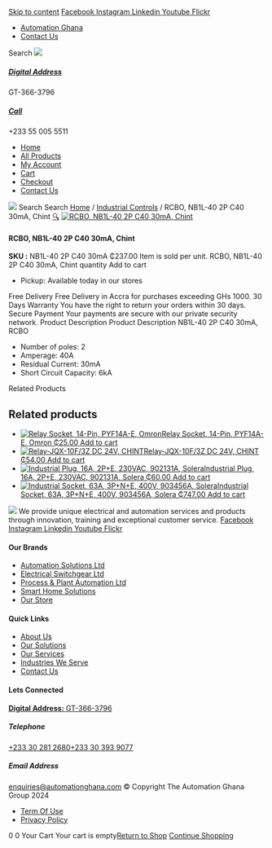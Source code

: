 [Skip to content](https://store.automationghana.com/product/rcbo-nb1l-40-2p-c40-30ma-chint/#content)
[ Facebook ](https://www.facebook.com/automationgh/) [ Instagram ](https://www.instagram.com/automationgh/) [ Linkedin ](https://www.linkedin.com/company/the-automation-ghana-limited/) [ Youtube ](https://www.youtube.com/channel/UCurrRDUSm5oIW39VXjn1u0w) [ Flickr ](https://www.flickr.com/photos/181794037@N07/)
  * [ Automation Ghana ](https://automationghana.com)
  * [ Contact Us ](https://store.automationghana.com/contact/)


Search
[ ![](https://store.automationghana.com/wp-content/uploads/2024/04/Website-TAGG-Logo-BLUE.png) ](https://store.automationghana.com/)
[ ](https://maps.app.goo.gl/m4xeaagWCNbLk4jM6)
#####  [ Digital Address ](https://maps.app.goo.gl/m4xeaagWCNbLk4jM6)
GT-366-3796 
[ ](tel:+233550055511)
#####  [ Call ](tel:+233550055511)
+233 55 005 5511 
  * [Home](https://store.automationghana.com/)
  * [All Products](https://store.automationghana.com/shop/)
  * [My Account](https://store.automationghana.com/my-account/)
  * [Cart](https://store.automationghana.com/cart/)
  * [Checkout](https://store.automationghana.com/checkout/)
  * [Contact Us](https://store.automationghana.com/contact/)


[![](https://store.automationghana.com/wp-content/uploads/2024/04/AutomationGhana_logo_white.png)](https://store.automationghana.com)
Search
Search
[Home](https://store.automationghana.com) / [Industrial Controls](https://store.automationghana.com/product-category/industrial-controls/) / RCBO, NB1L-40 2P C40 30mA, Chint
[🔍](https://store.automationghana.com/product/rcbo-nb1l-40-2p-c40-30ma-chint/)
[![RCBO, NB1L-40 2P C40 30mA, Chint](https://store.automationghana.com/wp-content/uploads/2020/04/NB1L-RCBO-1.jpg)](https://store.automationghana.com/wp-content/uploads/2020/04/NB1L-RCBO-1.jpg)
####  RCBO, NB1L-40 2P C40 30mA, Chint 
**SKU :** NB1L-40 2P C40 30mA 
₵237.00
Item is sold per unit.
RCBO, NB1L-40 2P C40 30mA, Chint quantity
Add to cart
  * Pickup: Available today in our stores


Free Delivery 
Free Delivery in Accra for purchases exceeding GHs 1000. 
30 Days Warranty 
You have the right to return your orders within 30 days. 
Secure Payment 
Your payments are secure with our private security network. 
Product Description
Product Description
NB1L-40 2P C40 30mA, RCBO 
  * Number of poles: 2
  * Amperage: 40A
  * Residual Current: 30mA
  * Short Circuit Capacity: 6kA


Related Products 
## Related products
  * [![Relay Socket, 14-Pin, PYF14A-E, Omron](https://store.automationghana.com/wp-content/uploads/2020/04/14-Pin-Relay-Socket-PTF14A-E-Omron.jpg)Relay Socket, 14-Pin, PYF14A-E, Omron ₵25.00 ](https://store.automationghana.com/product/14-pin-relay-socket-pyf14a-e-omron/)
[Add to cart](https://store.automationghana.com/product/rcbo-nb1l-40-2p-c40-30ma-chint/?add-to-cart=1598)
  * [![Relay-JQX-10F/3Z DC 24V, CHINT](https://store.automationghana.com/wp-content/uploads/2020/04/11-Pin-Relay-JQX-10F_3Z-220VAC-Chint-2-300x300.jpg)Relay-JQX-10F/3Z DC 24V, CHINT ₵54.00 ](https://store.automationghana.com/product/relay-jqx-10f-3z-dc-24v-chint/)
[Add to cart](https://store.automationghana.com/product/rcbo-nb1l-40-2p-c40-30ma-chint/?add-to-cart=1593)
  * [![Industrial Plug, 16A, 2P+E, 230VAC, 902131A, Solera](https://store.automationghana.com/wp-content/uploads/2020/04/industrial-plug-3-pin-300x300.jpg)Industrial Plug, 16A, 2P+E, 230VAC, 902131A, Solera ₵60.00 ](https://store.automationghana.com/product/plug-902131a-solera/)
[Add to cart](https://store.automationghana.com/product/rcbo-nb1l-40-2p-c40-30ma-chint/?add-to-cart=1523)
  * [![Industrial Socket, 63A, 3P+N+E, 400V, 903456A, Solera](https://store.automationghana.com/wp-content/uploads/2020/04/903456A.png)Industrial Socket, 63A, 3P+N+E, 400V, 903456A, Solera ₵747.00 ](https://store.automationghana.com/product/industrial-socket-903456a-solera/)
[Add to cart](https://store.automationghana.com/product/rcbo-nb1l-40-2p-c40-30ma-chint/?add-to-cart=1514)


![](https://store.automationghana.com/wp-content/uploads/2024/04/AutomationGhana_logo_white.png)
We provide unique electrical and automation services and products through innovation, training and exceptional customer service.
[ Facebook ](https://www.facebook.com/automationgh/) [ Instagram ](https://www.instagram.com/automationgh/) [ Linkedin ](https://www.linkedin.com/company/the-automation-ghana-limited/) [ Youtube ](https://www.youtube.com/channel/UCurrRDUSm5oIW39VXjn1u0w) [ Flickr ](https://www.flickr.com/photos/181794037@N07/)
#### Our Brands
  * [ Automation Solutions Ltd ](https://store.automationghana.com/product/rcbo-nb1l-40-2p-c40-30ma-chint/)
  * [ Electrical Switchgear Ltd ](https://store.automationghana.com/product/rcbo-nb1l-40-2p-c40-30ma-chint/)
  * [ Process & Plant Automation Ltd ](https://store.automationghana.com/product/rcbo-nb1l-40-2p-c40-30ma-chint/)
  * [ Smart Home Solutions ](https://store.automationghana.com/product/rcbo-nb1l-40-2p-c40-30ma-chint/)
  * [ Our Store ](https://store.automationghana.com/product/rcbo-nb1l-40-2p-c40-30ma-chint/)


#### Quick Links
  * [ About Us ](https://store.automationghana.com/product/rcbo-nb1l-40-2p-c40-30ma-chint/)
  * [ Our Solutions ](https://store.automationghana.com/product/rcbo-nb1l-40-2p-c40-30ma-chint/)
  * [ Our Services ](https://store.automationghana.com/product/rcbo-nb1l-40-2p-c40-30ma-chint/)
  * [ Industries We Serve ](https://store.automationghana.com/product/rcbo-nb1l-40-2p-c40-30ma-chint/)
  * [ Contact Us ](https://store.automationghana.com/product/rcbo-nb1l-40-2p-c40-30ma-chint/)


#### Lets Connected
[**Digital Address:** GT-366-3796](https://maps.app.goo.gl/m4xeaagWCNbLk4jM6)
#####  Telephone 
[ +233 30 281 2680](tel:+233302812680)[+233 30 393 9077](https://store.automationghana.com/product/rcbo-nb1l-40-2p-c40-30ma-chint/+233303939077)
#####  Email Address 
enquiries@automationghana.com 
© Copyright The Automation Ghana Group 2024
  * [ Term Of Use ](https://store.automationghana.com/product/rcbo-nb1l-40-2p-c40-30ma-chint/)
  * [ Privacy Policy ](https://store.automationghana.com/product/rcbo-nb1l-40-2p-c40-30ma-chint/)


0
0
Your Cart
Your cart is empty[Return to Shop](https://store.automationghana.com/shop/)
[Continue Shopping](https://store.automationghana.com/product/rcbo-nb1l-40-2p-c40-30ma-chint/)
